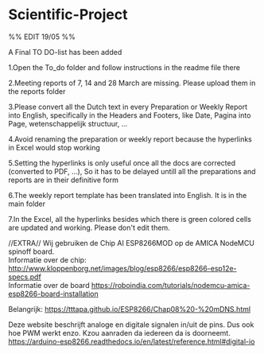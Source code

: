 # Scientific-Project 

%% EDIT 19/05 %% 

A Final TO DO-list has been added







1.Open the To_do folder and follow instructions in the readme file there

2.Meeting reports of 7, 14 and 28 March are missing. Please upload them in the reports folder

3.Please convert all the Dutch text in every Preparation or Weekly Report into English, specifically in the Headers and Footers, like Date, Pagina into Page, wetenschappelijk structuur, ...

4.Avoid renaming the preparation or weekly report because the hyperlinks in Excel would stop working

5.Setting the hyperlinks is only useful once all the docs are corrected (converted to PDF, ...), So it has to be delayed untill all the preparations and reports are in their definitive form

6.The weekly report template has been translated into English. It is in the main folder

7.In the Excel, all the hyperlinks besides which there is green colored cells are updated and working. Please don't edit them.


//EXTRA//
Wij gebruiken de Chip AI ESP8266MOD op de AMICA NodeMCU spinoff board.      
Informatie over de chip: http://www.kloppenborg.net/images/blog/esp8266/esp8266-esp12e-specs.pdf    
Informatie over de board https://roboindia.com/tutorials/nodemcu-amica-esp8266-board-installation

Belangrijk: 
https://tttapa.github.io/ESP8266/Chap08%20-%20mDNS.html   

Deze website beschrijft analoge en digitale signalen in/uit de pins. Dus ook hoe PWM werkt enzo. Kzou aanraden da iedereen da is doorneemt.
https://arduino-esp8266.readthedocs.io/en/latest/reference.html#digital-io

